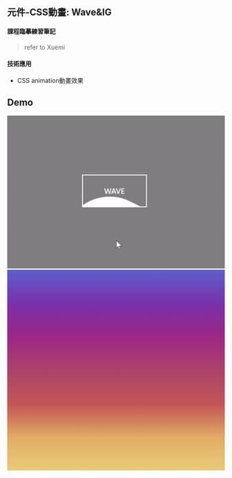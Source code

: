 ## 元件-CSS動畫: Wave&IG

#### 課程臨摹練習筆記
> refer to Xuemi

#### 技術應用
  - CSS animation動畫效果

## Demo
![demo2](demo2.gif)
![demo3](demo3.gif)